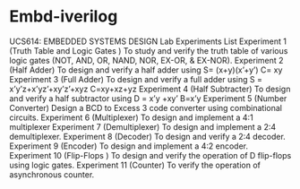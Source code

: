 # Embd-iverilog
UCS614: EMBEDDED SYSTEMS DESIGN
Lab Experiments List
Experiment 1 (Truth Table and Logic Gates )
To study and verify the truth table of various logic gates (NOT, AND,
OR, NAND, NOR, EX-OR, & EX-NOR).
Experiment 2 (Half Adder)
To design and verify a half adder using S= (x+y)(x’+y’) C= xy
Experiment 3 (Full Adder)
To design and verify a full adder using
S = x’y’z+x’yz’+xy’z’+xyz C=xy+xz+yz
Experiment 4 (Half Subtracter)
To design and verify a half subtractor using D = x’y +xy’ B=x’y
Experiment 5 (Number Converter)
Design a BCD to Excess 3 code converter using combinational
circuits.
Experiment 6 (Multiplexer)
To design and implement a 4:1 multiplexer
Experiment 7 (Demultiplexer)
To design and implement a 2:4 demultiplexer.
Experiment 8 (Decoder)
To design and verify a 2:4 decoder. 
Experiment 9 (Encoder)
To design and implement a 4:2 encoder.
Experiment 10 (Flip-Flops )
To design and verify the operation of D flip-flops using logic gates.
Experiment 11 (Counter)
To verify the operation of asynchronous counter. 
